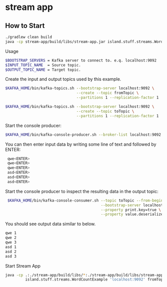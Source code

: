 # stream app

## How to Start

```bash
./gradlew clean build
java -cp stream-app/build/libs/stream-app.jar island.stuff.streams.WordCountExample $BOOTSTRAP_SERVERS $INPUT_TOPIC_NAME $OUTPUT_TOPIC_NAME
```

Usage

```bash
$BOOTSTRAP_SERVERS = Kafka server to connect to. e.q. localhost:9092
$INPUT_TOPIC_NAME  = Source topic.
$OUTPUT_TOPIC_NAME = Target topic.
```

Create the input and output topics used by this example.
```bash
$KAFKA_HOME/bin/kafka-topics.sh --bootstrap-server localhost:9092 \
                                --create --topic fromTopic \
                                --partitions 1 --replication-factor 1

$KAFKA_HOME/bin/kafka-topics.sh --bootstrap-server localhost:9092 \
                                --create --topic toTopic \
                                --partitions 1 --replication-factor 1
```

Start the console producer:

```bash
$KAFKA_HOME/bin/kafka-console-producer.sh --broker-list localhost:9092 --topic fromTopic
```

You can then enter input data by writing some line of text and followed by ENTER:
```bash
 qwe<ENTER>
 qwe<ENTER>
 qwe<ENTER>
 asd<ENTER>
 asd<ENTER>
 asd<ENTER>
```

Start the console producer to inspect the resulting data in the output topic:

```bash
 $KAFKA_HOME/bin/kafka-console-consumer.sh --topic toTopic --from-beginning \
                                           --bootstrap-server localhost:9092 \
                                           --property print.key=true \
                                           --property value.deserializer=org.apache.kafka.common.serialization.LongDeserializer
```

You should see output data similar to below.

```bash
qwe	1
qwe	2
qwe	3
asd	1
asd	2
asd	3
```

Start Stream App

```bash
java -cp .:./stream-app/build/libs/*:./stream-app/build/libs/stream-app.jar \
         island.stuff.streams.WordCountExample 'localhost:9092' fromTopic toTopic
```